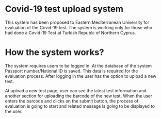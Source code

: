 # Covid-19 test upload system

This system has been proposed to Eastern Mediterranean University for evaluation of the Covid-19 test. The system is working only for those who had done a Covid-19 Test at Turkish Republc of Northern Cyprus.

# How the system works?
The system requires users to be logged in. At the database of the system Passport number/National ID is saved. This data is required for the evaluation process. After logging in the user has the option to upload a new test. 

At upload a new test page, user can see the latest test information and another section for uploading the barcode of the new test. When the user enters the barcode and clicks on the submit button, the process of evaluation is going to start and related message is going to be displayed to the user.

